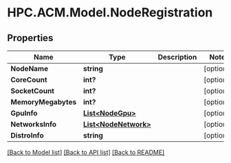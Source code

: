 # HPC.ACM.Model.NodeRegistration
## Properties

Name | Type | Description | Notes
------------ | ------------- | ------------- | -------------
**NodeName** | **string** |  | [optional] 
**CoreCount** | **int?** |  | [optional] 
**SocketCount** | **int?** |  | [optional] 
**MemoryMegabytes** | **int?** |  | [optional] 
**GpuInfo** | [**List&lt;NodeGpu&gt;**](NodeGpu.md) |  | [optional] 
**NetworksInfo** | [**List&lt;NodeNetwork&gt;**](NodeNetwork.md) |  | [optional] 
**DistroInfo** | **string** |  | [optional] 

[[Back to Model list]](../README.md#documentation-for-models) [[Back to API list]](../README.md#documentation-for-api-endpoints) [[Back to README]](../README.md)

